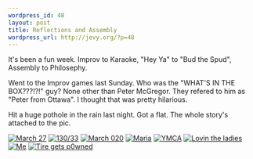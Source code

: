 ```yaml
--- 
wordpress_id: 48
layout: post
title: Reflections and Assembly
wordpress_url: http://jevy.org/?p=48
---
```

It's been a fun week.  Improv to Karaoke, "Hey Ya" to "Bud the Spud", Assembly to Philosephy.

Went to the Improv games last Sunday.  Who was the "WHAT'S IN THE BOX???!?!" guy?  None other than Peter McGregor.  They refered to him as "Peter from Ottawa".  I thought that was pretty hilarious.

Hit a huge pothole in the rain last night.  Got a flat.  The whole story's attached to the pic.
<div class="flickr-insert"><a href="http://www.flickr.com/photos/jevy/8371284/" rel="bookmark" target="_blank" title="March 27"><img src="http://jevy.org/wp-content/plugins/flickr-insert/8371284_76d687bae3_s.jpg" alt="March 27"/></a>&nbsp;<a href="http://www.flickr.com/photos/jevy/8371305/" rel="bookmark" target="_blank" title="130/33"><img src="http://jevy.org/wp-content/plugins/flickr-insert/8371305_55995a3d18_s.jpg" alt="130/33"/></a>&nbsp;<a href="http://www.flickr.com/photos/jevy/8371310/" rel="bookmark" target="_blank" title="March 020"><img src="http://jevy.org/wp-content/plugins/flickr-insert/8371310_24b2eb4646_s.jpg" alt="March 020"/></a>&nbsp;<a href="http://www.flickr.com/photos/jevy/8371320/" rel="bookmark" target="_blank" title="Maria"><img src="http://jevy.org/wp-content/plugins/flickr-insert/8371320_61b7006de9_s.jpg" alt="Maria"/></a>&nbsp;<a href="http://www.flickr.com/photos/jevy/8371328/" rel="bookmark" target="_blank" title="YMCA"><img src="http://jevy.org/wp-content/plugins/flickr-insert/8371328_65b6fc7f81_s.jpg" alt="YMCA"/></a>&nbsp;<a href="http://www.flickr.com/photos/jevy/8371343/" rel="bookmark" target="_blank" title="Lovin the ladies"><img src="http://jevy.org/wp-content/plugins/flickr-insert/8371343_8d85c9587f_s.jpg" alt="Lovin the ladies"/></a>&nbsp;<a href="http://www.flickr.com/photos/jevy/8371353/" rel="bookmark" target="_blank" title="Me"><img src="http://jevy.org/wp-content/plugins/flickr-insert/8371353_b3d0fdaa78_s.jpg" alt="Me"/></a>&nbsp;<a href="http://www.flickr.com/photos/jevy/8371368/" rel="bookmark" target="_blank" title="Tire gets p0wned"><img src="http://jevy.org/wp-content/plugins/flickr-insert/8371368_a9229dcb70_s.jpg" alt="Tire gets p0wned"/></a></div>
